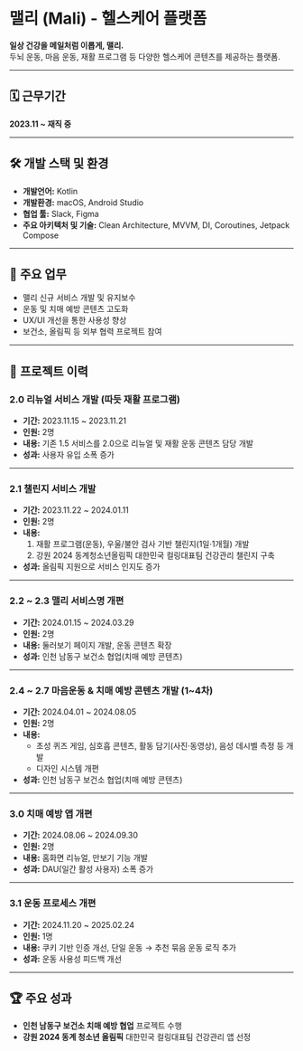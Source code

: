 # 맬리 (Mali) - 헬스케어 플랫폼

**일상 건강을 메일처럼 이롭게, 맬리.**  
두뇌 운동, 마음 운동, 재활 프로그램 등 다양한 헬스케어 콘텐츠를 제공하는 플랫폼.

---

## 🗓 근무기간
**2023.11 ~ 재직 중**

---

## 🛠 개발 스택 및 환경
- **개발언어:** Kotlin
- **개발환경:** macOS, Android Studio
- **협업 툴:** Slack, Figma
- **주요 아키텍처 및 기술:** Clean Architecture, MVVM, DI, Coroutines, Jetpack Compose

---

## 🚀 주요 업무
- 맬리 신규 서비스 개발 및 유지보수
- 운동 및 치매 예방 콘텐츠 고도화
- UX/UI 개선을 통한 사용성 향상
- 보건소, 올림픽 등 외부 협력 프로젝트 참여

---

## 📌 프로젝트 이력

### **2.0 리뉴얼 서비스 개발 (따듯 재활 프로그램)**  
- **기간:** 2023.11.15 ~ 2023.11.21  
- **인원:** 2명  
- **내용:** 기존 1.5 서비스를 2.0으로 리뉴얼 및 재활 운동 콘텐츠 담당 개발  
- **성과:** 사용자 유입 소폭 증가  

---

### **2.1 챌린지 서비스 개발**  
- **기간:** 2023.11.22 ~ 2024.01.11  
- **인원:** 2명  
- **내용:**  
  1. 재활 프로그램(운동), 우울/불안 검사 기반 챌린지(1일·1개월) 개발  
  2. 강원 2024 동계청소년올림픽 대한민국 컬링대표팀 건강관리 챌린지 구축  
- **성과:** 올림픽 지원으로 서비스 인지도 증가  

---

### **2.2 ~ 2.3 맬리 서비스명 개편**  
- **기간:** 2024.01.15 ~ 2024.03.29  
- **인원:** 2명  
- **내용:** 둘러보기 페이지 개발, 운동 콘텐츠 확장  
- **성과:** 인천 남동구 보건소 협업(치매 예방 콘텐츠)  

---

### **2.4 ~ 2.7 마음운동 & 치매 예방 콘텐츠 개발 (1~4차)**  
- **기간:** 2024.04.01 ~ 2024.08.05  
- **인원:** 2명  
- **내용:**  
  - 초성 퀴즈 게임, 심호흡 콘텐츠, 활동 담기(사진·동영상), 음성 데시벨 측정 등 개발  
  - 디자인 시스템 개편  
- **성과:** 인천 남동구 보건소 협업(치매 예방 콘텐츠)  

---

### **3.0 치매 예방 앱 개편**  
- **기간:** 2024.08.06 ~ 2024.09.30  
- **인원:** 2명  
- **내용:** 홈화면 리뉴얼, 만보기 기능 개발  
- **성과:** DAU(일간 활성 사용자) 소폭 증가  

---

### **3.1 운동 프로세스 개편**  
- **기간:** 2024.11.20 ~ 2025.02.24  
- **인원:** 1명  
- **내용:** 쿠키 기반 인증 개선, 단일 운동 → 추천 묶음 운동 로직 추가  
- **성과:** 운동 사용성 피드백 개선  

---

## 🏆 주요 성과
- **인천 남동구 보건소 치매 예방 협업** 프로젝트 수행  
- **강원 2024 동계 청소년 올림픽** 대한민국 컬링대표팀 건강관리 앱 선정
